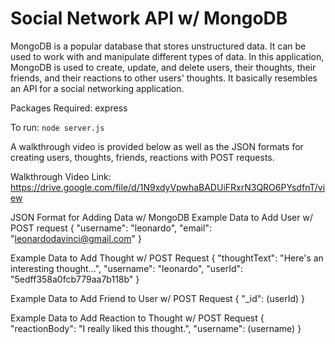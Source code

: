 # Social Network API w/ MongoDB

MongoDB is a popular database that stores unstructured data. It can be used to work with and manipulate different types of data. In this application, MongoDB is used to create, update, and delete users, their thoughts, their friends, and their reactions to other users' thoughts. It basically resembles an API for a social networking application. 

Packages Required: express

To run: `node server.js`

A walkthrough video is provided below as well as the JSON formats for creating users, thoughts, friends, reactions with POST requests.

Walkthrough Video Link: https://drive.google.com/file/d/1N9xdyVpwhaBADUiFRxrN3QRO6PYsdfnT/view

JSON Format for Adding Data w/ MongoDB
Example Data to Add User w/ POST request
{
  "username": "leonardo",
  "email": "leonardodavinci@gmail.com"
}

Example Data to Add Thought w/ POST Request
{
  "thoughtText": "Here's an interesting thought...",
  "username": "leonardo",
  "userId": "5edff358a0fcb779aa7b118b"
}

Example Data to Add Friend to User w/ POST Request
{
  "_id": (userId)
}

Example Data to Add Reaction to Thought w/ POST Request
{
  "reactionBody": "I really liked this thought.",
  "username": (username)
}
